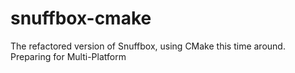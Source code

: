 # snuffbox-cmake
The refactored version of Snuffbox, using CMake this time around. Preparing for Multi-Platform
